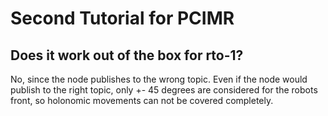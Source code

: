 # Second Tutorial for PCIMR

## Does it work out of the box for rto-1?
No, since the node publishes to the wrong topic. Even if the node would publish to the right topic, only +- 45 degrees are considered for the robots front, so holonomic movements can not be covered completely.

##